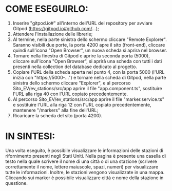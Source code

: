 # COME ESEGUIRLO:
1. Inserire "gitpod.io#" all'interno dell'URL del repository per avviare Gitpod (https://gitpod.io#github.com/...);
2. Attendere l'installazione delle librerie;
3. Al termine, nella parte sinistra dello schermo cliccare "Remote Explorer". Saranno visibili due porte, la porta 4200 apre il sito (front-end), cliccare quindi
sull'icona "Open Browser", un nuova scheda si aprira nel browser.
4. Tornare nella finestra di Gitpod e aprire la seconda porta (5000), cliccare sull'icona "Open Browser", si aprirà una scheda con tutti i dati presenti nella
collection del database dedicato al progetto.
5. Copiare l'URL della scheda aperta nel punto 4, con la porta 5000 (l'URL inizia con "https://5000-...") e tornare nella scheda di Gitpod, nella parte sinistra dello
schermo cliccare "Explorer", e al percorso Sito_EV/ev_stations/src/app aprire il file "app.component.ts", sostituire l'URL alla riga 40 con l'URL copiato
precedentemente.
6. Al percorso Sito_EV/ev_stations/src/app aprire il file "marker.service.ts" e sostituire l'URL alla riga 12 con l'URL copiato precedentemente, mantenere "/markers"
alla fine dell'URL;
7. Ricaricare la scheda del sito (porta 4200).

# IN SINTESI:
Una volta eseguito, è possibile visualizzare le informazioni delle stazioni di rifornimento presenti negli Stati Uniti. Nella pagina è presente una casella di testo
nella quale scrivere il nome di una città o di una stazione (scrivere correttamente il nome, lettere maiuscole, spazi, numeri) per visualizzare tutte le informazioni.
Inoltre, le stazioni vengono visualizzate in una mappa. Cliccando sui marker è possibile visualizzare città e nome della stazione in questione.
